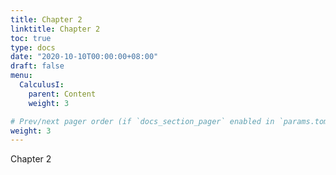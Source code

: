 ```yaml
---
title: Chapter 2
linktitle: Chapter 2
toc: true
type: docs
date: "2020-10-10T00:00:00+08:00"
draft: false
menu:
  CalculusI:
    parent: Content
    weight: 3

# Prev/next pager order (if `docs_section_pager` enabled in `params.toml`)
weight: 3
---
```


Chapter 2
